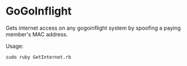 # GoGoInflight
Gets internet access on any gogoinflight system by spoofing a paying member's MAC address.

Usage:

    sudo ruby GetInternet.rb
